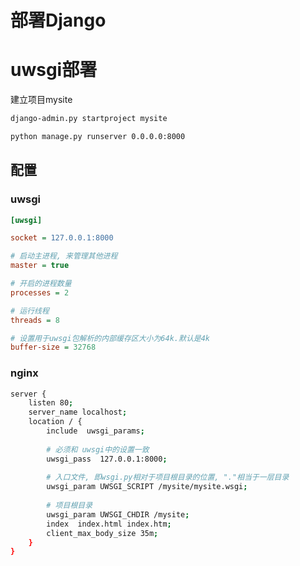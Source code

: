 <!--
 * @Brief        : 
 * @Author       : dmjcb
 * @Date         : 2021-02-03 13:54:04
 * @LastEditors  : dmjcb@outlook.com
 * @LastEditTime : 2024-09-28 14:33:13
-->

# 部署Django

# uwsgi部署

建立项目mysite

```sh
django-admin.py startproject mysite

python manage.py runserver 0.0.0.0:8000
```

## 配置

### uwsgi

```ini
[uwsgi]

socket = 127.0.0.1:8000

# 启动主进程, 来管理其他进程
master = true

# 开启的进程数量
processes = 2

# 运行线程
threads = 8

# 设置用于uwsgi包解析的内部缓存区大小为64k.默认是4k
buffer-size = 32768
```

### nginx

```sh
server {
    listen 80;
    server_name localhost;
    location / {
        include  uwsgi_params;
        
        # 必须和 uwsgi中的设置一致
        uwsgi_pass  127.0.0.1:8000;
        
        # 入口文件, 即wsgi.py相对于项目根目录的位置, "."相当于一层目录
        uwsgi_param UWSGI_SCRIPT /mysite/mysite.wsgi;
        
        # 项目根目录
        uwsgi_param UWSGI_CHDIR /mysite;
        index  index.html index.htm;
        client_max_body_size 35m;
    }
}
```
